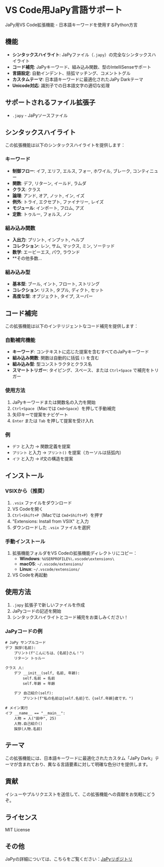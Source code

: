 # VS Code用JaPy言語サポート

JaPy用VS Code拡張機能 - 日本語キーワードを使用するPython方言

## 機能

- **シンタックスハイライト**: JaPyファイル（`.japy`）の完全なシンタックスハイライト
- **コード補完**: JaPyキーワード、組み込み関数、型のIntelliSenseサポート
- **言語設定**: 自動インデント、括弧マッチング、コメントトグル
- **カスタムテーマ**: 日本語キーワードに最適化されたJaPy Darkテーマ
- **Unicode対応**: 識別子での日本語文字の適切な処理

## サポートされるファイル拡張子

- `.japy` - JaPyソースファイル

## シンタックスハイライト

この拡張機能は以下のシンタックスハイライトを提供します：

### キーワード
- **制御フロー**: イフ, エリフ, エルス, フォー, ホワイル, ブレーク, コンティニュー
- **関数**: デフ, リターン, イールド, ラムダ
- **クラス**: クラス
- **論理**: アンド, オア, ノット, イン, イズ
- **例外**: トライ, エクセプト, ファイナリー, レイズ
- **モジュール**: インポート, フロム, アズ
- **定数**: トゥルー, フォルス, ノン

### 組み込み関数
- **入出力**: プリント, インプット, ヘルプ
- **コレクション**: レン, サム, マックス, ミン, ソーテッド
- **数学**: エービーエス, パウ, ラウンド
- **その他多数...

### 組み込み型
- **基本型**: ブール, イント, フロート, ストリング
- **コレクション**: リスト, タプル, ディクト, セット
- **高度な型**: オブジェクト, タイプ, スーパー

## コード補完

この拡張機能は以下のインテリジェントなコード補完を提供します：

### 自動補完機能
- **キーワード**: コンテキストに応じた提案を含むすべてのJaPyキーワード
- **組み込み関数**: 関数は自動的に括弧 `()` を含む
- **組み込み型**: 型コンストラクタとクラス名
- **スマートトリガー**: タイピング、スペース、または `Ctrl+Space` で補完をトリガー

### 使用方法
1. JaPyキーワードまたは関数名の入力を開始
2. `Ctrl+Space`（Macでは `Cmd+Space`）を押して手動補完
3. 矢印キーで提案をナビゲート
4. `Enter` または `Tab` を押して提案を受け入れ

### 例
- `デフ` と入力 → 関数定義を提案
- `プリント` と入力 → `プリント()` を提案（カーソルは括弧内）
- `イフ` と入力 → if文の構造を提案

## インストール

### VSIXから（推奨）
1. `.vsix` ファイルをダウンロード
2. VS Codeを開く
3. `Ctrl+Shift+P`（Macでは `Cmd+Shift+P`）を押す
4. "Extensions: Install from VSIX" と入力
5. ダウンロードした `.vsix` ファイルを選択

### 手動インストール
1. 拡張機能フォルダをVS Codeの拡張機能ディレクトリにコピー：
   - **Windows**: `%USERPROFILE%\.vscode\extensions\`
   - **macOS**: `~/.vscode/extensions/`
   - **Linux**: `~/.vscode/extensions/`
2. VS Codeを再起動

## 使用方法

1. `.japy` 拡張子で新しいファイルを作成
2. JaPyコードの記述を開始
3. シンタックスハイライトとコード補完をお楽しみください！

### JaPyコードの例

```japy
# JaPy サンプルコード
デフ 挨拶(名前):
    プリント(f"こんにちは、{名前}さん！")
    リターン トゥルー

クラス 人:
    デフ __init__(self, 名前, 年齢):
        self.名前 = 名前
        self.年齢 = 年齢

    デフ 自己紹介(self):
        プリント(f"私の名前は{self.名前}で、{self.年齢}歳です。")

# メイン実行
イフ __name__ == "__main__":
    人物 = 人("田中", 25)
    人物.自己紹介()
    挨拶(人物.名前)
```

## テーマ

この拡張機能には、日本語キーワードに最適化されたカスタム「JaPy Dark」テーマが含まれており、異なる言語要素に対して明確な色分けを提供します。

## 貢献

イシューやプルリクエストを送信して、この拡張機能への貢献をお気軽にどうぞ。

## ライセンス

MIT License

## その他

JaPyの詳細については、こちらをご覧ください：[JaPyリポジトリ](https://github.com/satoi8080/JaPy)
